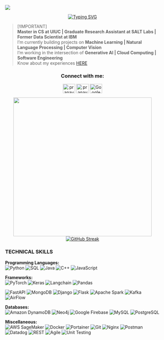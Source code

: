 ![](https://komarev.com/ghpvc/?username=pranavsharma9&color=blueviolet&base=160)

<p align="center"> <a href="https://git.io/typing-svg"><img src="https://readme-typing-svg.demolab.com?font=Source+Serif+Pro&weight=600&size=60&duration=8000&pause=1000&color=efe5fd&center=true&vCenter=true&width=800&lines=+_%2F%5C_+NAMASTE+_%2F%5C_;Hi+I+am+Pranav!" alt="Typing SVG" /></a></p>

>[!IMPORTANT]\
> **Master in CS at UIUC | Graduate Research Assistant at SALT Labs | Former Data Scientist at IBM** <br>
>I’m currently building projects on **Machine Learning | Natural Language Processing | Computer Vision** <br>
>I’m working in the intersection of **Generative AI | Cloud Computing | Software Engineering** <br>
>Know about my experiences [HERE](https://drive.google.com/file/d/1mCNHMcQJyPEwIjeUurvqvHdeUi-hTpOf/view?usp=sharing) <br>

<h3 align="center">Connect with me:</h3>
<p align="center">
<a href="https://www.linkedin.com/in/ps511/" target="blank"><img align="center" src="https://raw.githubusercontent.com/rahuldkjain/github-profile-readme-generator/master/src/images/icons/Social/linked-in-alt.svg" alt="pranavsharma9" height="30" width="40" /></a>
<a href="https://leetcode.com/u/pspranavsharma9/" target="blank"><img align="center" src="https://raw.githubusercontent.com/rahuldkjain/github-profile-readme-generator/master/src/images/icons/Social/leet-code.svg" alt="pranavsharma9" height="30" width="40" /></a>
<a href="https://scholar.google.com/citations?user=taEsNisAAAAJ&hl=en&oi=sra" target="blank">
  <img align="center" src="https://raw.githubusercontent.com/pranavsharma9/Exploring-Image-Characteristics-to-Augment-Defense-against-Adversarial-Attacks/refs/heads/master/report/icons8-google-scholar.svg?token=GHSAT0AAAAAAC6C5Y7YUZ4QOHSOAXA7FBOSZ6ZZWKQ" alt="Google Scholar" height="30" width="40" />
</a>


<p align="center">
  <img src="https://user-images.githubusercontent.com/74038190/212749447-bfb7e725-6987-49d9-ae85-2015e3e7cc41.gif" width="450" />
<!--   <a href="https://quira.sh?utm_source=widgets&utm_campaign=pranavsharma9">
    <img src="https://stats.quira.sh/pranavsharma9/github?theme=dark" alt="Pranav's GitHub | Stats" width="360"/>
  </a> -->
<a href="https://git.io/streak-stats"><img src="https://streak-stats.demolab.com?user=pranavsharma9" alt="GitHub Streak" /></a>
</p>


### **TECHNICAL SKILLS**

**Programming Languages:** <br>
![Python](https://img.shields.io/badge/python-%2314354C.svg?style=for-the-badge&logo=python&logoColor=white)
![SQL](https://img.shields.io/badge/sql-%23476A98.svg?style=for-the-badge&logo=postgresql&logoColor=white)
![Java](https://img.shields.io/badge/java-%23ED8B00.svg?style=for-the-badge&logo=java&logoColor=white)
![C++](https://img.shields.io/badge/c++-%2300599C.svg?style=for-the-badge&logo=c%2B%2B&logoColor=white)
![JavaScript](https://img.shields.io/badge/javascript-%23323330.svg?style=for-the-badge&logo=javascript&logoColor=%23F7DF1E)

**Frameworks:** <br>
![PyTorch](https://img.shields.io/badge/PyTorch-EE4C2C?style=for-the-badge&logo=pytorch&logoColor=white)
![Keras](	https://img.shields.io/badge/Keras-FF0000?style=for-the-badge&logo=keras&logoColor=white)
![Langchain](https://img.shields.io/badge/langchain-1C3C3C?style=for-the-badge&logo=langchain&logoColor=white)
![Pandas](	https://img.shields.io/badge/Pandas-2C2D72?style=for-the-badge&logo=pandas&logoColor=white)

![FastAPI](https://img.shields.io/badge/FastAPI-005571?style=for-the-badge&logo=fastapi)
![MongoDB](https://img.shields.io/badge/mongodb-%2347A248.svg?style=for-the-badge&logo=mongodb&logoColor=white)
![Django](https://img.shields.io/badge/django-%23092E20.svg?style=for-the-badge&logo=django&logoColor=white)
![Flask](https://img.shields.io/badge/flask-%23000.svg?style=for-the-badge&logo=flask&logoColor=white)
![Apache Spark](https://img.shields.io/badge/Apache%20Spark-E25A1C.svg?style=for-the-badge&logo=apache-spark&logoColor=white)
![Kafka](https://img.shields.io/badge/kafka-%23231F20.svg?style=for-the-badge&logo=apachekafka&logoColor=white)
![AirFlow](https://img.shields.io/badge/Airflow-017CEE?style=for-the-badge&logo=Apache%20Airflow&logoColor=white)


**Databases:** <br>
![Amazon DynamoDB](https://img.shields.io/badge/amazon%20dynamodb-%23232F3E.svg?style=for-the-badge&logo=amazon-dynamodb&logoColor=white)
![Neo4j](https://img.shields.io/badge/neo4j-%2300AFAA.svg?style=for-the-badge&logo=neo4j&logoColor=white)
![Google Firebase](https://img.shields.io/badge/firebase-%23039BE5.svg?style=for-the-badge&logo=firebase)
![MySQL](https://img.shields.io/badge/mysql-%2300f.svg?style=for-the-badge&logo=mysql&logoColor=white)
![PostgreSQL](https://img.shields.io/badge/postgresql-%23336791.svg?style=for-the-badge&logo=postgresql&logoColor=white)


**Miscellaneous:** <br>
![AWS SageMaker](https://img.shields.io/badge/AWS-SageMaker-%23FF9900.svg?style=for-the-badge&logo=amazon-aws&logoColor=white)
![Docker](https://img.shields.io/badge/docker-%232496ED.svg?style=for-the-badge&logo=docker&logoColor=white)
![Portainer](https://img.shields.io/badge/Portainer-13BEF9?style=for-the-badge&logo=portainer&logoColor=white)
![Git](https://img.shields.io/badge/git-%23F05033.svg?style=for-the-badge&logo=git&logoColor=white)
![Nginx](https://img.shields.io/badge/nginx-%23009639.svg?style=for-the-badge&logo=nginx&logoColor=white)
![Postman](https://img.shields.io/badge/postman-%23FF6C37.svg?style=for-the-badge&logo=postman&logoColor=white)
![Datadog](https://img.shields.io/badge/DATADOG-632CA6?style=for-the-badge&logo=datadog&logoColor=white)
![REST](https://img.shields.io/badge/rest-%2320232a.svg?style=for-the-badge&logo=rest&logoColor=white)
![Agile](https://img.shields.io/badge/agile-%23000000.svg?style=for-the-badge)
![Unit Testing](https://img.shields.io/badge/unit%20testing-%23000.svg?style=for-the-badge)
